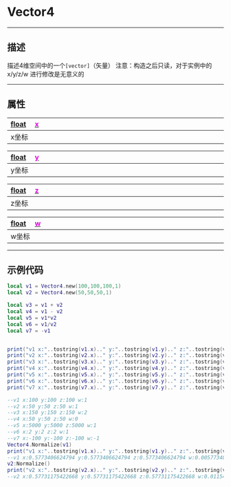 # Vector4
------------------------------------------------------------------------------------------
## 描述

描述4维空间中的一个`[vector]`（矢量）
注意：构造之后只读，对于实例中的 x/y/z/w 进行修改是无意义的

------------------------------------------------------------------------------------------
## 属性

|<div style="width:1125px">[float](/Api/DataType/Float.md) &emsp;[<font color="dd00dd">x</font>]()</div>|
|:---|
|x坐标|


|<div style="width:1125px">[float](/Api/DataType/Float.md) &emsp;[<font color="dd00dd">y</font>]()</div>|
|:---|
|y坐标|

|<div style="width:1125px">[float](/Api/DataType/Float.md) &emsp;[<font color="dd00dd">z</font>]()</div>|
|:---|
|z坐标|

|<div style="width:1125px">[float](/Api/DataType/Float.md) &emsp;[<font color="dd00dd">w</font>]()</div>|
|:---|
|w坐标|


------------------------------------------------------------------------------------------
## 示例代码

```lua
local v1 = Vector4.new(100,100,100,1)
local v2 = Vector4.new(50,50,50,1)

local v3 = v1 + v2
local v4 = v1 - v2
local v5 = v1*v2
local v6 = v1/v2
local v7 = -v1


print("v1 x:"..tostring(v1.x).." y:"..tostring(v1.y).." z:"..tostring(v1.z).." w:"..tostring(v1.w))
print("v2 x:"..tostring(v2.x).." y:"..tostring(v2.y).." z:"..tostring(v2.z).." w:"..tostring(v2.w))
print("v3 x:"..tostring(v3.x).." y:"..tostring(v3.y).." z:"..tostring(v3.z).." w:"..tostring(v3.w))
print("v4 x:"..tostring(v4.x).." y:"..tostring(v4.y).." z:"..tostring(v4.z).." w:"..tostring(v4.w))
print("v5 x:"..tostring(v5.x).." y:"..tostring(v5.y).." z:"..tostring(v5.z).." w:"..tostring(v5.w))
print("v6 x:"..tostring(v6.x).." y:"..tostring(v6.y).." z:"..tostring(v6.z).." w:"..tostring(v6.w))
print("v7 x:"..tostring(v7.x).." y:"..tostring(v7.y).." z:"..tostring(v7.z).." w:"..tostring(v7.w))

--v1 x:100 y:100 z:100 w:1
--v2 x:50 y:50 z:50 w:1
--v3 x:150 y:150 z:150 w:2
--v4 x:50 y:50 z:50 w:0
--v5 x:5000 y:5000 z:5000 w:1
--v6 x:2 y:2 z:2 w:1
--v7 x:-100 y:-100 z:-100 w:-1
Vector4.Normalize(v1)
print("v1 x:"..tostring(v1.x).." y:"..tostring(v1.y).." z:"..tostring(v1.z).." w:"..tostring(v1.w))
--v1 x:0.5773406624794 y:0.5773406624794 z:0.5773406624794 w:0.0057734064757824
v2:Normalize()
print("v2 x:"..tostring(v2.x).." y:"..tostring(v2.y).." z:"..tostring(v2.z).." w:"..tostring(v2.w))
--v2 x:0.57731175422668 y:0.57731175422668 z:0.57731175422668 w:0.011546235531569
```